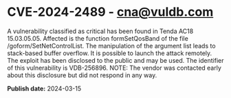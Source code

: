 # CVE-2024-2489 - cna@vuldb.com

A vulnerability classified as critical has been found in Tenda AC18 15.03.05.05. Affected is the function formSetQosBand of the file /goform/SetNetControlList. The manipulation of the argument list leads to stack-based buffer overflow. It is possible to launch the attack remotely. The exploit has been disclosed to the public and may be used. The identifier of this vulnerability is VDB-256896. NOTE: The vendor was contacted early about this disclosure but did not respond in any way.

**Publish date:** 2024-03-15

